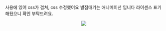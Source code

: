 사용에 있어 css가 겹쳐, css 수정했어요
별점매기는 애니메이션 입니다 라이센스 표기해뒀으니 확인 부탁드려요.


<p align = "center">
<img src = "https://github.com/Sossoh/WebP23/assets/128332587/e5eb104c-956b-42c9-84ed-2d85a32e7494">
</p>

